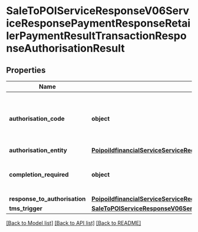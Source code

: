 # SaleToPOIServiceResponseV06ServiceResponsePaymentResponseRetailerPaymentResultTransactionResponseAuthorisationResult

## Properties
Name | Type | Description | Notes
------------ | ------------- | ------------- | -------------
**authorisation_code** | **object** | Specifies a character string with a maximum length of 8 characters.&lt;br/&gt; | [optional] 
**authorisation_entity** | [**PoipoiIdfinancialServiceServiceRequestLoyaltyRequestTransactionOriginalPOITransactionAuthorisationResultAuthorisationEntity**](PoipoiIdfinancialServiceServiceRequestLoyaltyRequestTransactionOriginalPOITransactionAuthorisationResultAuthorisationEntity.md) |  | [optional] 
**completion_required** | **object** | A flag indicating a True or False value.&lt;br/&gt; | [optional] 
**response_to_authorisation** | [**PoipoiIdfinancialServiceServiceRequestLoyaltyRequestTransactionOriginalPOITransactionAuthorisationResultResponseToAuthorisation**](PoipoiIdfinancialServiceServiceRequestLoyaltyRequestTransactionOriginalPOITransactionAuthorisationResultResponseToAuthorisation.md) |  | 
**tms_trigger** | [**SaleToPOIServiceResponseV06ServiceResponsePaymentResponseRetailerPaymentResultTransactionResponseAuthorisationResultTMSTrigger**](SaleToPOIServiceResponseV06ServiceResponsePaymentResponseRetailerPaymentResultTransactionResponseAuthorisationResultTMSTrigger.md) |  | [optional] 

[[Back to Model list]](../README.md#documentation-for-models) [[Back to API list]](../README.md#documentation-for-api-endpoints) [[Back to README]](../README.md)

